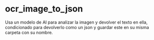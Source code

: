 # ocr_image_to_json
Usa un modelo de AI para analizar la imagen y devolver el texto en ella, condicionado para devolverlo como un json y guardar este en su misma carpeta con su nombre.
